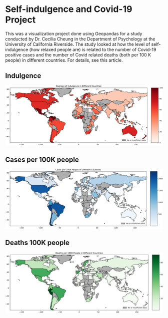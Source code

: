 # Self-indulgence and Covid-19 Project

This was a visualization project done using Geopandas for a study conducted by Dr. Cecilia Cheung in the Department of Psychology at the University of California Riverside. The study looked at how the level of self-indulgence (how relaxed people are) is related to the number of Covid-19 positive cases and the number of Covid related deaths (both per 100 K people) in different countries. For details, see this article.

## Indulgence

![](indulgence.svg)

## Cases per 100K people

![](Cases.svg)

## Deaths 100K people

![](Deaths.svg)
